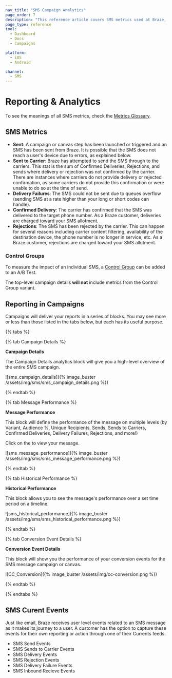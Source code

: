 ```yaml
---
nav_title: "SMS Campaign Analytics"
page_order: 7
description: "This reference article covers SMS metrics used at Braze, as well as how to view themin your campaign."
page_type: reference
tool:
  - Dashboard
  - Docs
  - Campaigns

platform:
  - iOS
  - Android

channel:
  - SMS
---
```


# Reporting & Analytics
To see the meanings of all SMS metrics, check the [Metrics Glossary][1].

## SMS Metrics
- **Sent**: A campaign or canvas step has been launched or triggered and an SMS has been sent from Braze. It is possible that the SMS does not reach a user's device due to errors, as explained below.
- **Sent to Carrier**: Braze has attempted to send the SMS through to the carriers. This stat is the sum of Confirmed Deliveries, Rejections, and sends where delivery or rejection was not confirmed by the carrier. There are instances where carriers do not provide delivery or rejected confirmation, as some carriers do not provide this confirmation or were unable to do so at the time of send.
- **Delivery Failures**: The SMS could not be sent due to queues overflow (sending SMS at a rate higher than your long or short codes can handle).
- **Confirmed Delivery**: The carrier has confirmed that the SMS was delivered to the target phone number. As a Braze customer, deliveries are charged toward your SMS allotment.
- **Rejections**: The SMS has been rejected by the carrier. This can happen for several reasons including carrier content filtering, availability of the destination device, the phone number is no longer in service, etc. As a Braze customer, rejections are charged toward your SMS allotment.


### Control Groups

To measure the impact of an individual SMS, a [Control Group][2] can be added to an A/B Test.

The top-level campaign details __will not__ include metrics from the Control Group variant.

## Reporting in Campaigns

Campaigns will deliver your reports in a series of blocks. You may see more or less than those listed in the tabs below, but each has its useful purpose.

{% tabs %}

{% tab Campaign Details %}

**Campaign Details**

The Campaign Details analytics block will give you a high-level overview of the entire SMS campaign.

![sms_campaign_details]({% image_buster /assets/img/sms/sms_campaign_details.png %})

{% endtab %}

{% tab Message Performance %}

**Message Performance**

This block will define the performance of the message on multiple levels (by Variant, Audience %, Unique Recipients, Sends, Sends to Carriers, Confirmed Deliveries, Delivery Failures, Rejections, and more!) 

Click on the <i class="fa fa-eye preview-icon"></i> to view your message.

![sms_message_performance]({% image_buster /assets/img/sms/sms_message_performance.png %})

{% endtab %}

{% tab Historical Performance %}

**Historical Performance**

This block allows you to see the message's performance over a set time period on a timeline.

![sms_historical_performance]({% image_buster /assets/img/sms/sms_historical_performance.png %})

{% endtab %}

{% tab Conversion Event Details %}

**Conversion Event Details**

This block will show you the performance of your conversion events for the SMS message campaign or canvas.

![CC_Conversion]({% image_buster /assets/img/cc-conversion.png %})

{% endtab %}

{% endtabs %}


## SMS Curent Events
Just like email, Braze receives user level events related to an SMS message as it makes its journey to a user. A customer has the option to capture these events for their own reporting or action through one of their Currents feeds.

- SMS Send Events
- SMS Sends to Carrier Events
- SMS Delivery Events
- SMS Rejection Events
- SMS Delivery Failure Events
- SMS Inbound Recieve Events

[1]: {{site.baseurl}}/user_guide/data_and_analytics/report_metrics/
[2]: {{site.baseurl}}/user_guide/intelligence/multivariate_testing/#step-4-choose-a-segment-and-distribute-your-users-across-variants
